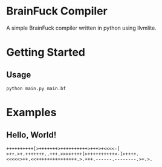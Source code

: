 # BrainFuck Compiler
A simple BrainFuck compiler written in python using llvmlite.

# Getting Started
## Usage
```
python main.py main.bf
```

# Examples
## Hello, World!
```
++++++++++[>+++++++>++++++++++>+++>+<<<<-]
>++.>+.+++++++..+++.>>>>++++[>++++++++++<-]>++++.
<<<<<>++.<<+++++++++++++++.>.+++.------.--------.>+.>.
```
